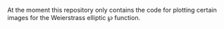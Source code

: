 At the moment this repository only contains the code for plotting
certain images for the Weierstrass elliptic $\wp$ function.

